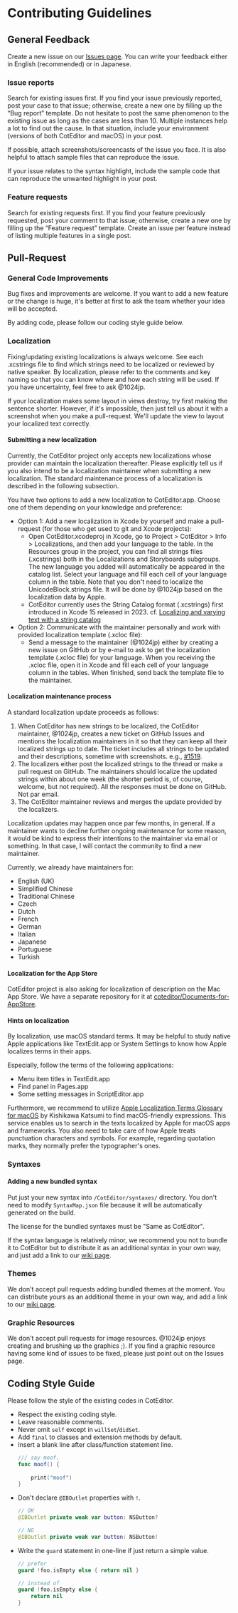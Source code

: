 # Contributing Guidelines

## General Feedback

Create a new issue on our [Issues page](https://github.com/coteditor/CotEditor/issues). You can write your feedback either in English (recommended) or in Japanese.


### Issue reports

Search for existing issues first. If you find your issue previously reported, post your case to that issue; otherwise, create a new one by filling up the “Bug report” template. Do not hesitate to post the same phenomenon to the existing issue as long as the cases are less than 10. Multiple instances help a lot to find out the cause. In that situation, include your environment (versions of both CotEditor and macOS) in your post.

If possible, attach screenshots/screencasts of the issue you face. It is also helpful to attach sample files that can reproduce the issue.

If your issue relates to the syntax highlight, include the sample code that can reproduce the unwanted highlight in your post.


### Feature requests

Search for existing requests first. If you find your feature previously requested, post your comment to that issue; otherwise, create a new one by filling up the “Feature request” template.
Create an issue per feature instead of listing multiple features in a single post.



## Pull-Request

### General Code Improvements

Bug fixes and improvements are welcome. If you want to add a new feature or the change is huge, it's better at first to ask the team whether your idea will be accepted.

By adding code, please follow our coding style guide below.


### Localization

Fixing/updating existing localizations is always welcome. See each .xcstrings file to find which strings need to be localized or reviewed by native speaker. By localization, please refer to the comments and key naming so that you can know where and how each string will be used. If you have uncertainty, feel free to ask @1024jp.

If your localization makes some layout in views destroy, try first making the sentence shorter. However, if it's impossible, then just tell us about it with a screenshot when you make a pull-request. We'll update the view to layout your localized text correctly.

#### Submitting a new localization

Currently, the CotEditor project only accepts new localizations whose provider can maintain the localization thereafter. Please explicitly tell us if you also intend to be a localization maintainer when submitting a new localization. The standard maintenance process of a localization is described in the following subsection.

You have two options to add a new localization to CotEditor.app. Choose one of them depending on your knowledge and preference:

- Option 1: Add a new localization in Xcode by yourself and make a pull-request (for those who get used to git and Xcode projects):
    - Open CotEditor.xcodeproj in Xcode, go to Project > CotEditor > Info > Localizations, and then add your language to the table. In the Resources group in the project, you can find all strings files (.xcstrings) both in the Localizations and Storyboards subgroups. The new language you added will automatically be appeared in the catalog list. Select your language and fill each cell of your language column in the table. Note that you don't need to localize the UnicodeBlock.strings file. It will be done by @1024jp based on the localization data by Apple.
    - CotEditor currently uses the String Catalog format (.xcstrings) first introduced in Xcode 15 released in 2023. cf. [Localizing and varying text with a string catalog](https://developer.apple.com/documentation/xcode/localizing-and-varying-text-with-a-string-catalog)
- Option 2: Communicate with the maintainer personally and work with provided localization template (.xcloc file):
    - Send a message to the maintainer (@1024jp) either by creating a new issue on GitHub or by e-mail to ask to get the localization template (.xcloc file) for your language. When you receiving the .xcloc file, open it in Xcode and fill each cell of your language column in the tables. When finished, send back the template file to the maintainer.

#### Localization maintenance process

A standard localization update proceeds as follows:

1. When CotEditor has new strings to be localized, the CotEditor maintainer, @1024jp, creates a new ticket on GitHub Issues and mentions the localization maintainers in it so that they can keep all their localized strings up to date. The ticket includes all strings to be updated and their descriptions, sometime with screenshots. e.g., [#1519](https://github.com/coteditor/CotEditor/issues/1519).
2. The localizers either post the localized strings to the thread or make a pull request on GitHub. The maintainers should localize the updated strings within about one week (the shorter period is, of course, welcome, but not required). All the responses must be done on GitHub. Not par email.
3. The CotEditor maintainer reviews and merges the update provided by the localizers.

Localization updates may happen once par few months, in general. If a maintainer wants to decline further ongoing maintenance for some reason, it would be kind to express their intentions to the maintainer via email or something. In that case, I will contact the community to find a new maintainer.

Currently, we already have maintainers for:

- English (UK)
- Simplified Chinese
- Traditional Chinese
- Czech
- Dutch
- French
- German
- Italian
- Japanese
- Portuguese
- Turkish

#### Localization for the App Store

CotEditor project is also asking for localization of description on the Mac App Store. We have a separate repository for it at [coteditor/Documents-for-AppStore](https://github.com/coteditor/Documents-for-AppStore).

#### Hints on localization

By localization, use macOS standard terms. It may be helpful to study native Apple applications like TextEdit.app or System Settings to know how Apple localizes terms in their apps.

Especially, follow the terms of the following applications:

- Menu item titles in TextEdit.app
- Find panel in Pages.app
- Some setting messages in ScriptEditor.app

Furthermore, we recommend to utilize [Apple Localization Terms Glossary for macOS](https://applelocalization.com/macos) by Kishikawa Katsumi to find macOS-friendly expressions. This service enables us to search in the texts localized by Apple for macOS apps and frameworks.
You also need to take care of how Apple treats punctuation characters and symbols. For example, regarding quotation marks, they normally prefer the typographer's ones.


### Syntaxes

#### Adding a new bundled syntax

Put just your new syntax into `/CotEditor/syntaxes/` directory. You don't need to modify `SyntaxMap.json` file because it will be automatically generated on the build.

The license for the bundled syntaxes must be "Same as CotEditor".

If the syntax language is relatively minor, we recommend you not to bundle it to CotEditor but to distribute it as an additional syntax in your own way, and just add a link to our [wiki page](https://github.com/coteditor/CotEditor/wiki/Additional-Syntax-Styles).


### Themes

We don't accept pull requests adding bundled themes at the moment. You can distribute yours as an additional theme in your own way, and add a link to our [wiki page](https://github.com/coteditor/CotEditor/wiki/Additional-Themes).


### Graphic Resources

We don't accept pull requests for image resources. @1024jp enjoys creating and brushing up the graphics ;). If you find a graphic resource having some kind of issues to be fixed, please just point out on the Issues page.



## Coding Style Guide

Please follow the style of the existing codes in CotEditor.

- Respect the existing coding style.
- Leave reasonable comments.
- Never omit `self` except in `willSet`/`didSet`.
- Add `final` to classes and extension methods by default.
- Insert a blank line after class/function statement line.
    ```Swift
    /// say moof.
    func moof() {
        
        print("moof")
    }
    ```
- Don't declare `@IBOutlet` properties with `!`.
    ```Swift
    // OK
    @IBOutlet private weak var button: NSButton?
    
    // NG
    @IBOutlet private weak var button: NSButton!
    ```
- Write the `guard` statement in one-line if just return a simple value.
    ```Swift
    // prefer
    guard !foo.isEmpty else { return nil }
    
    // instead of
    guard !foo.isEmpty else {
        return nil
    }
    ```
